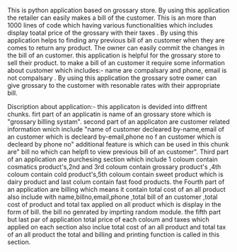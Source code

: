 This is python application based on grossary store.
By using this application the retailer can easily makes a bill of the customer.
This is an more than 1000 lines of code which having various functionalities which includes display toatal price of the grossary with their taxes .
By using this application helps to finding any previous bill of an customer when they are comes to return any product.
The owner can easily commit the changes in the bill of an customer.
this application is helpful for the grossary store to sell their product.
to make a bill of an customer it require some information about customer which includes:- name are compalsary and phone, email is not compalsary .
By using this application the grossary sotre owner can give grossary to the customer with resonable rates with their appropriate bill.

Discription about application:-
this applicaton is devided into diffrent chunks.
firt part of an applicatin is name of an grossary store which is "grossary billing systam".
second part of an applicaton are customer related information wnich include "name of customer decleared by-name,email of an customer which is decleard by-email,phone no f an customer which is decleard by phone no" additional feature is which can be used in this chunk are" bill no which can helpfl to view previous bill of an customer".
Third part of an application are purchesing section which include 1 coloum contain  cosmatics product's,2nd and 3rd coloum contain grossary product's ,4th coloum contain cold product's,5th coloum contain sweet product which is dairy product and last colum contain fast food products.
the Fourth part  of an application are billing which means it contain total cost of an all product also include with name,billno,email,phone ,total bill of an customer ,total cost of product and total tax applied on all product  which is display in the form of bill.
the bill no genrated by imprting random module.
the fifth part but last par of application total price of each coloum and taxes which applied on each section also inclue total cost of an all product and total tax of an all product
the total and billing and printing  function is called in this section.

